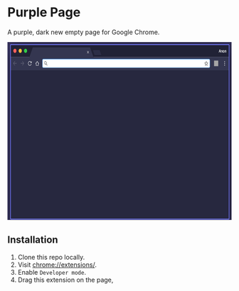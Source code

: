 # Purple Page

A purple, dark new empty page for Google Chrome.

<p align='center'>
  <img src='resources/screenshot.png' width='640' height='400' alt='Screenshot'>
</p>

## Installation

1. Clone this repo locally.
2. Visit [chrome://extensions/](chrome://extensions/).
3. Enable `Developer mode`.
4. Drag this extension on the page,

